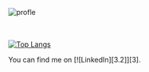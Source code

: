![profle](https://user-images.githubusercontent.com/68390087/91794770-dfa10300-ebe9-11ea-8ab1-1adcf06482ef.jpg)

<br></br>
[![Top Langs](https://github-readme-stats.vercel.app/api/top-langs/?username=bubblezdb)](https://github.com/bubblezdb/github-readme-stats)

<!-- Actual text -->

You can find me on [![LinkedIn][3.2]][3].

<!-- Icons -->


[2.2]: https://raw.githubusercontent.com/MartinHeinz/MartinHeinz/master/linkedin-3-16.png 

<!-- Links to your social media accounts -->


[2]: https://www.linkedin.com/in/desiblaney/

